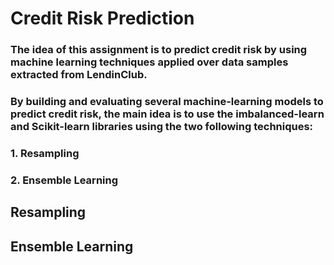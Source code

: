 # Credit Risk Prediction

### The idea of this assignment is to predict credit risk by using machine learning techniques applied over data samples extracted from LendinClub.

### By building and evaluating several machine-learning models to predict credit risk, the main idea is to use the imbalanced-learn and Scikit-learn libraries using the two following techniques:

### 1. Resampling
### 2. Ensemble Learning

## Resampling

## Ensemble Learning
